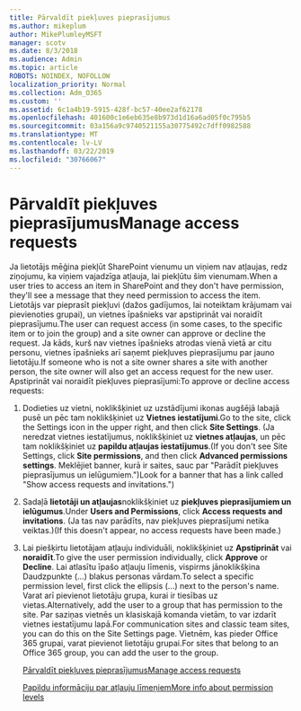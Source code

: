 ```yaml
---
title: Pārvaldīt piekļuves pieprasījumus
ms.author: mikeplum
author: MikePlumleyMSFT
manager: scotv
ms.date: 8/3/2018
ms.audience: Admin
ms.topic: article
ROBOTS: NOINDEX, NOFOLLOW
localization_priority: Normal
ms.collection: Adm_O365
ms.custom: ''
ms.assetid: 6c1a4b19-5915-428f-bc57-40ee2af62178
ms.openlocfilehash: 401600c1e6eb635e8b973d1d16a6ad05f0c795b5
ms.sourcegitcommit: 03a156a9c9740521155a30775492c7dff0982588
ms.translationtype: MT
ms.contentlocale: lv-LV
ms.lasthandoff: 03/22/2019
ms.locfileid: "30766067"
---
```

# <a name="manage-access-requests"></a><span data-ttu-id="cc9e4-102">Pārvaldīt piekļuves pieprasījumus</span><span class="sxs-lookup"><span data-stu-id="cc9e4-102">Manage access requests</span></span>

<span data-ttu-id="cc9e4-103">Ja lietotājs mēģina piekļūt SharePoint vienumu un viņiem nav atļaujas, redz ziņojumu, ka viņiem vajadzīga atļauja, lai piekļūtu šim vienumam.</span><span class="sxs-lookup"><span data-stu-id="cc9e4-103">When a user tries to access an item in SharePoint and they don't have permission, they'll see a message that they need permission to access the item.</span></span> <span data-ttu-id="cc9e4-104">Lietotājs var pieprasīt piekļuvi (dažos gadījumos, lai noteiktam krājumam vai pievienoties grupai), un vietnes īpašnieks var apstiprināt vai noraidīt pieprasījumu.</span><span class="sxs-lookup"><span data-stu-id="cc9e4-104">The user can request access (in some cases, to the specific item or to join the group) and a site owner can approve or decline the request.</span></span> <span data-ttu-id="cc9e4-105">Ja kāds, kurš nav vietnes īpašnieks atrodas vienā vietā ar citu personu, vietnes īpašnieks arī saņemt piekļuves pieprasījumu par jauno lietotāju.</span><span class="sxs-lookup"><span data-stu-id="cc9e4-105">If someone who is not a site owner shares a site with another person, the site owner will also get an access request for the new user.</span></span> <span data-ttu-id="cc9e4-106">Apstiprināt vai noraidīt piekļuves pieprasījumi:</span><span class="sxs-lookup"><span data-stu-id="cc9e4-106">To approve or decline access requests:</span></span>
  
1. <span data-ttu-id="cc9e4-107">Dodieties uz vietni, noklikšķiniet uz uzstādījumi ikonas augšējā labajā pusē un pēc tam noklikšķiniet uz **Vietnes iestatījumi**.</span><span class="sxs-lookup"><span data-stu-id="cc9e4-107">Go to the site, click the Settings icon in the upper right, and then click **Site Settings**.</span></span> <span data-ttu-id="cc9e4-108">(Ja neredzat vietnes iestatījumus, noklikšķiniet uz **vietnes atļaujas**, un pēc tam noklikšķiniet uz **papildu atļaujas iestatījumus**.</span><span class="sxs-lookup"><span data-stu-id="cc9e4-108">(If you don't see Site Settings, click **Site permissions**, and then click **Advanced permissions settings**.</span></span> <span data-ttu-id="cc9e4-109">Meklējiet banner, kurā ir saites, sauc par "Parādīt piekļuves pieprasījumus un ielūgumiem.")</span><span class="sxs-lookup"><span data-stu-id="cc9e4-109">Look for a banner that has a link called "Show access requests and invitations.")</span></span>
    
2. <span data-ttu-id="cc9e4-110">Sadaļā **lietotāji un atļaujas**noklikšķiniet uz **piekļuves pieprasījumiem un ielūgumus**.</span><span class="sxs-lookup"><span data-stu-id="cc9e4-110">Under **Users and Permissions**, click **Access requests and invitations**.</span></span> <span data-ttu-id="cc9e4-111">(Ja tas nav parādīts, nav piekļuves pieprasījumi netika veiktas.)</span><span class="sxs-lookup"><span data-stu-id="cc9e4-111">(If this doesn't appear, no access requests have been made.)</span></span>
    
3. <span data-ttu-id="cc9e4-112">Lai piešķirtu lietotājam atļauju individuāli, noklikšķiniet uz **Apstiprināt** vai **noraidīt**.</span><span class="sxs-lookup"><span data-stu-id="cc9e4-112">To give the user permission individually, click **Approve** or **Decline**.</span></span> <span data-ttu-id="cc9e4-113">Lai atlasītu īpašo atļauju līmenis, vispirms jānoklikšķina Daudzpunkte (…) blakus personas vārdam.</span><span class="sxs-lookup"><span data-stu-id="cc9e4-113">To select a specific permission level, first click the ellipsis (...) next to the person's name.</span></span> <span data-ttu-id="cc9e4-114">Varat arī pievienot lietotāju grupa, kurai ir tiesības uz vietas.</span><span class="sxs-lookup"><span data-stu-id="cc9e4-114">Alternatively, add the user to a group that has permission to the site.</span></span> <span data-ttu-id="cc9e4-115">Par saziņas vietnēs un klasiskajā komanda vietām, to var izdarīt vietnes iestatījumu lapā.</span><span class="sxs-lookup"><span data-stu-id="cc9e4-115">For communication sites and classic team sites, you can do this on the Site Settings page.</span></span> <span data-ttu-id="cc9e4-116">Vietnēm, kas pieder Office 365 grupai, varat pievienot lietotāju grupai.</span><span class="sxs-lookup"><span data-stu-id="cc9e4-116">For sites that belong to an Office 365 group, you can add the user to the group.</span></span>
    
    [<span data-ttu-id="cc9e4-117">Pārvaldīt piekļuves pieprasījumus</span><span class="sxs-lookup"><span data-stu-id="cc9e4-117">Manage access requests </span></span>](https://go.microsoft.com/fwlink/?linkid=2008747)
    
    [<span data-ttu-id="cc9e4-118">Papildu informāciju par atļauju līmeņiem</span><span class="sxs-lookup"><span data-stu-id="cc9e4-118">More info about permission levels</span></span>](https://go.microsoft.com/fwlink/?linkid=867071)
    

